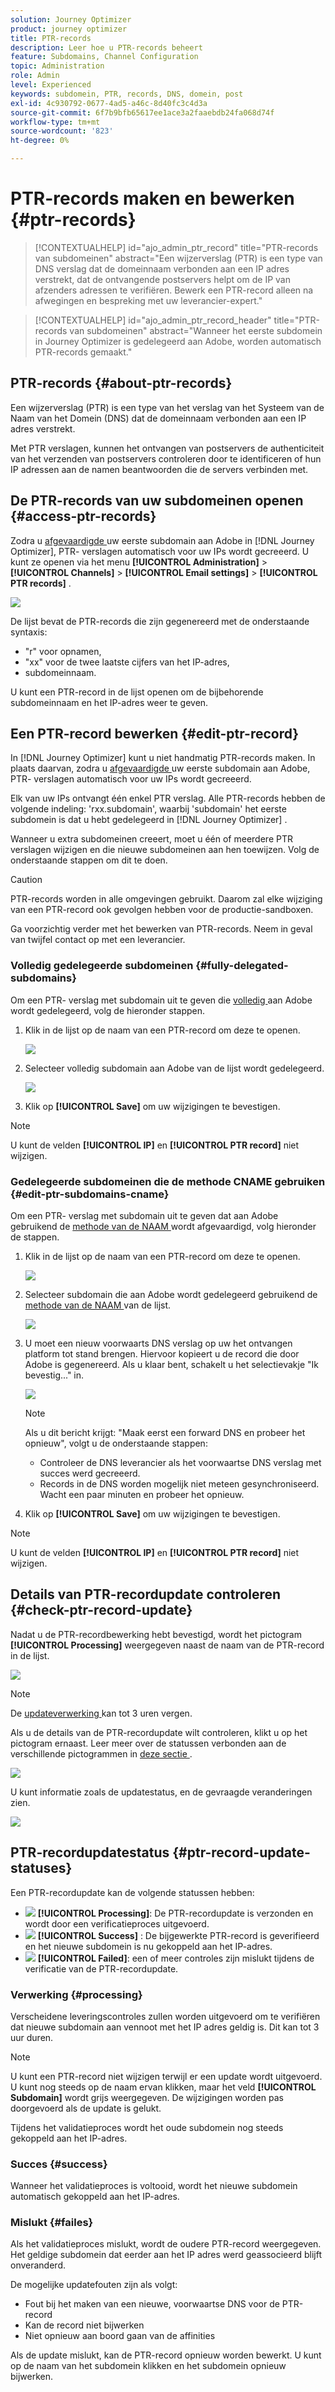 ```yaml
---
solution: Journey Optimizer
product: journey optimizer
title: PTR-records
description: Leer hoe u PTR-records beheert
feature: Subdomains, Channel Configuration
topic: Administration
role: Admin
level: Experienced
keywords: subdomein, PTR, records, DNS, domein, post
exl-id: 4c930792-0677-4ad5-a46c-8d40fc3c4d3a
source-git-commit: 6f7b9bfb65617ee1ace3a2faaebdb24fa068d74f
workflow-type: tm+mt
source-wordcount: '823'
ht-degree: 0%

---
```


# PTR-records maken en bewerken {#ptr-records}

>[!CONTEXTUALHELP]
>id="ajo_admin_ptr_record"
>title="PTR-records van subdomeinen"
>abstract="Een wijzerverslag (PTR) is een type van DNS verslag dat de domeinnaam verbonden aan een IP adres verstrekt, dat de ontvangende postservers helpt om de IP van afzenders adressen te verifiëren. Bewerk een PTR-record alleen na afwegingen en bespreking met uw leverancier-expert."

>[!CONTEXTUALHELP]
>id="ajo_admin_ptr_record_header"
>title="PTR-records van subdomeinen"
>abstract="Wanneer het eerste subdomein in Journey Optimizer is gedelegeerd aan Adobe, worden automatisch PTR-records gemaakt."

## PTR-records {#about-ptr-records}

Een wijzerverslag (PTR) is een type van het verslag van het Systeem van de Naam van het Domein (DNS) dat de domeinnaam verbonden aan een IP adres verstrekt.

Met PTR verslagen, kunnen het ontvangen van postservers de authenticiteit van het verzenden van postservers controleren door te identificeren of hun IP adressen aan de namen beantwoorden die de servers verbinden met.

## De PTR-records van uw subdomeinen openen {#access-ptr-records}

Zodra u [ afgevaardigde ](delegate-subdomain.md) uw eerste subdomain aan Adobe in [!DNL Journey Optimizer], PTR- verslagen automatisch voor uw IPs wordt gecreeerd. U kunt ze openen via het menu **[!UICONTROL Administration]** > **[!UICONTROL Channels]** > **[!UICONTROL Email settings]** > **[!UICONTROL PTR records]** .

![](assets/ptr-records.png)

De lijst bevat de PTR-records die zijn gegenereerd met de onderstaande syntaxis:

* &quot;r&quot; voor opnamen,
* &quot;xx&quot; voor de twee laatste cijfers van het IP-adres,
* subdomeinnaam.

U kunt een PTR-record in de lijst openen om de bijbehorende subdomeinnaam en het IP-adres weer te geven.

## Een PTR-record bewerken {#edit-ptr-record}

In [!DNL Journey Optimizer] kunt u niet handmatig PTR-records maken. In plaats daarvan, zodra u [ afgevaardigde ](delegate-subdomain.md) uw eerste subdomain aan Adobe, PTR- verslagen automatisch voor uw IPs wordt gecreeerd.

Elk van uw IPs ontvangt één enkel PTR verslag. Alle PTR-records hebben de volgende indeling: &#39;rxx.subdomain&#39;, waarbij &#39;subdomain&#39; het eerste subdomein is dat u hebt gedelegeerd in [!DNL Journey Optimizer] .

Wanneer u extra subdomeinen creeert, moet u één of meerdere PTR verslagen wijzigen en die nieuwe subdomeinen aan hen toewijzen. Volg de onderstaande stappen om dit te doen.

>[!CAUTION]
>
>PTR-records worden in alle omgevingen gebruikt. Daarom zal elke wijziging van een PTR-record ook gevolgen hebben voor de productie-sandboxen.
>
>Ga voorzichtig verder met het bewerken van PTR-records. Neem in geval van twijfel contact op met een leverancier.

### Volledig gedelegeerde subdomeinen {#fully-delegated-subdomains}

Om een PTR- verslag met subdomain uit te geven die [ volledig ](delegate-subdomain.md#full-subdomain-delegation) aan Adobe wordt gedelegeerd, volg de hieronder stappen.

1. Klik in de lijst op de naam van een PTR-record om deze te openen.

   ![](assets/ptr-record-select.png)

1. Selecteer volledig subdomain [ ](delegate-subdomain.md#full-subdomain-delegation) aan Adobe van de lijst wordt gedelegeerd.

   ![](assets/ptr-record-subdomain.png)

1. Klik op **[!UICONTROL Save]** om uw wijzigingen te bevestigen.

>[!NOTE]
>
>U kunt de velden **[!UICONTROL IP]** en **[!UICONTROL PTR record]** niet wijzigen.

### Gedelegeerde subdomeinen die de methode CNAME gebruiken {#edit-ptr-subdomains-cname}

Om een PTR- verslag met subdomain uit te geven dat aan Adobe gebruikend de [ methode van de NAAM ](delegate-subdomain.md#cname-subdomain-setup) wordt afgevaardigd, volg hieronder de stappen.

1. Klik in de lijst op de naam van een PTR-record om deze te openen.

   ![](assets/ptr-record-select.png)

1. Selecteer subdomain die aan Adobe wordt gedelegeerd gebruikend de [ methode van de NAAM ](delegate-subdomain.md#cname-subdomain-setup) van de lijst.

   ![](assets/ptr-record-subdomain-cname.png)

1. U moet een nieuw voorwaarts DNS verslag op uw het ontvangen platform tot stand brengen. Hiervoor kopieert u de record die door Adobe is gegenereerd. Als u klaar bent, schakelt u het selectievakje &quot;Ik bevestig...&quot; in.

   ![](assets/ptr-record-subdomain-confirm.png)

   >[!NOTE]
   >
   >Als u dit bericht krijgt: &quot;Maak eerst een forward DNS en probeer het opnieuw&quot;, volgt u de onderstaande stappen:
   >   * Controleer de DNS leverancier als het voorwaartse DNS verslag met succes werd gecreeerd.
   >   * Records in de DNS worden mogelijk niet meteen gesynchroniseerd. Wacht een paar minuten en probeer het opnieuw.

1. Klik op **[!UICONTROL Save]** om uw wijzigingen te bevestigen.

>[!NOTE]
>
>U kunt de velden **[!UICONTROL IP]** en **[!UICONTROL PTR record]** niet wijzigen.

## Details van PTR-recordupdate controleren {#check-ptr-record-update}

Nadat u de PTR-recordbewerking hebt bevestigd, wordt het pictogram **[!UICONTROL Processing]** weergegeven naast de naam van de PTR-record in de lijst.

![](assets/ptr-record-updating.png)

>[!NOTE]
>
>De [ updateverwerking ](#processing) kan tot 3 uren vergen.

Als u de details van de PTR-recordupdate wilt controleren, klikt u op het pictogram ernaast. Leer meer over de statussen verbonden aan de verschillende pictogrammen in [ deze sectie ](#ptr-record-update-statuses).

![](assets/ptr-record-recent-update.png)

U kunt informatie zoals de updatestatus, en de gevraagde veranderingen zien.

![](assets/ptr-record-updates.png)

## PTR-recordupdatestatus {#ptr-record-update-statuses}

Een PTR-recordupdate kan de volgende statussen hebben:

* ![](assets/do-not-localize/ptr-record-processing.png) **[!UICONTROL Processing]**: De PTR-recordupdate is verzonden en wordt door een verificatieproces uitgevoerd.
* ![](assets/do-not-localize/ptr-record-success.png) **[!UICONTROL Success]** : De bijgewerkte PTR-record is geverifieerd en het nieuwe subdomein is nu gekoppeld aan het IP-adres.
* ![](assets/do-not-localize/ptr-record-failed.png) **[!UICONTROL Failed]**: een of meer controles zijn mislukt tijdens de verificatie van de PTR-recordupdate.

### Verwerking {#processing}

Verscheidene leveringscontroles zullen worden uitgevoerd om te verifiëren dat nieuwe subdomain aan vennoot met het IP adres geldig is. Dit kan tot 3 uur duren.

>[!NOTE]
>
>U kunt een PTR-record niet wijzigen terwijl er een update wordt uitgevoerd. U kunt nog steeds op de naam ervan klikken, maar het veld **[!UICONTROL Subdomain]** wordt grijs weergegeven. De wijzigingen worden pas doorgevoerd als de update is gelukt.

Tijdens het validatieproces wordt het oude subdomein nog steeds gekoppeld aan het IP-adres.

### Succes {#success}

Wanneer het validatieproces is voltooid, wordt het nieuwe subdomein automatisch gekoppeld aan het IP-adres.

### Mislukt {#failes}

Als het validatieproces mislukt, wordt de oudere PTR-record weergegeven. Het geldige subdomein dat eerder aan het IP adres werd geassocieerd blijft onveranderd.

De mogelijke updatefouten zijn als volgt:

* Fout bij het maken van een nieuwe, voorwaartse DNS voor de PTR-record
* Kan de record niet bijwerken
* Niet opnieuw aan boord gaan van de affinities

Als de update mislukt, kan de PTR-record opnieuw worden bewerkt. U kunt op de naam van het subdomein klikken en het subdomein opnieuw bijwerken.
